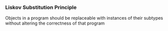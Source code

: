 ### Liskov Substitution Principle
Objects in a program should be replaceable with instances of their subtypes without altering the correctness of that program